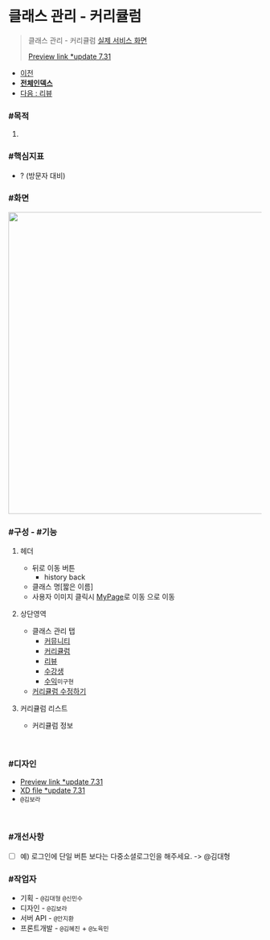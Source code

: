 # 클래스 관리 - 커리큘럼

> 클래스 관리 - 커리큘럼 [실제 서비스 화면](https://www.modooclass.net/class/manager/course/506/curriculum)
>
> [Preview link *update 7.31](https://xd.adobe.com/spec/ead7ebf4-e1de-40e6-7d99-cd89dea2a905-9ce6/)    



- [이전](../)      
- [**전체인덱스**](../README.md)     
- [다음 : 리뷰](../review/README.md)



### **#목적**

1. 



### #핵심지표

- ? (방문자 대비)

### #화면
<p align="center">
<img src="https://user-images.githubusercontent.com/53498778/62178173-f475ec00-b382-11e9-9f10-6b0cb587f2c9.png" width="600px" />
</p>

### **#구성 - #기능**

1. 헤더 
     - 뒤로 이동 버튼 
         - history back
     - 클래스 명[짧은 이름]
     - 사용자 이미지 클릭시 [MyPage](../ch2_my_class)로 이동 으로 이동
2. 상단영역
   - 클래스 관리 탭
      - [커뮤니티](../community/README.md)
      - [커리큘럼](../curriculum/README.md)
      - [리뷰](../review/README.md)
      - [수강생](../member/README.md)
      - [수익](../profit/README.md)`미구현`
   - [커리큘럼 수정하기](../../ch3_open_class/curriculum)
   
3. 커리큘럼 리스트
   - 커리큘럼 정보 
   
<br>

### #디자인

- [Preview link *update 7.31](https://xd.adobe.com/spec/ead7ebf4-e1de-40e6-7d99-cd89dea2a905-9ce6/)   
- [XD file *update 7.31](https://drive.google.com/open?id=1kqYyWrBE972Drtviixf2k_TL0iBXrgTQ)
- `@김보라`  
  

<br>



### #개선사항

- [ ] 예) 로그인에 단일 버튼 보다는 다중소셜로그인을 해주세요. -> @김대형



### **#작업자**

- 기획 - `@김대형` `@신민수`
- 디자인 - `@김보라`
- 서버 API - `@안지환`
- 프론트개발 - `@김혜진`  + `@노육민`


